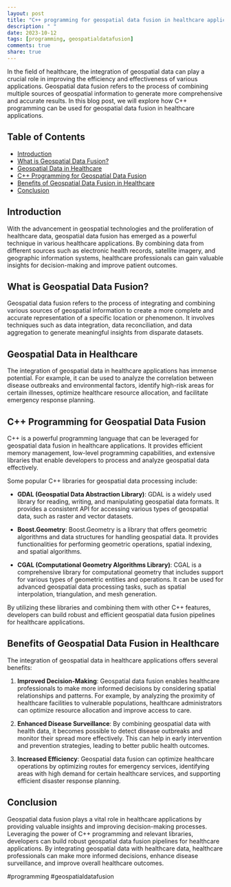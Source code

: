 ```yaml
---
layout: post
title: "C++ programming for geospatial data fusion in healthcare applications"
description: " "
date: 2023-10-12
tags: [programming, geospatialdatafusion]
comments: true
share: true
---
```


In the field of healthcare, the integration of geospatial data can play a crucial role in improving the efficiency and effectiveness of various applications. Geospatial data fusion refers to the process of combining multiple sources of geospatial information to generate more comprehensive and accurate results. In this blog post, we will explore how C++ programming can be used for geospatial data fusion in healthcare applications.

## Table of Contents
- [Introduction](#introduction)
- [What is Geospatial Data Fusion?](#what-is-geospatial-data-fusion)
- [Geospatial Data in Healthcare](#geospatial-data-in-healthcare)
- [C++ Programming for Geospatial Data Fusion](#c-programming-for-geospatial-data-fusion)
- [Benefits of Geospatial Data Fusion in Healthcare](#benefits-of-geospatial-data-fusion-in-healthcare)
- [Conclusion](#conclusion)

## Introduction <a name="introduction"></a>
With the advancement in geospatial technologies and the proliferation of healthcare data, geospatial data fusion has emerged as a powerful technique in various healthcare applications. By combining data from different sources such as electronic health records, satellite imagery, and geographic information systems, healthcare professionals can gain valuable insights for decision-making and improve patient outcomes.

## What is Geospatial Data Fusion? <a name="what-is-geospatial-data-fusion"></a>
Geospatial data fusion refers to the process of integrating and combining various sources of geospatial information to create a more complete and accurate representation of a specific location or phenomenon. It involves techniques such as data integration, data reconciliation, and data aggregation to generate meaningful insights from disparate datasets.

## Geospatial Data in Healthcare <a name="geospatial-data-in-healthcare"></a>
The integration of geospatial data in healthcare applications has immense potential. For example, it can be used to analyze the correlation between disease outbreaks and environmental factors, identify high-risk areas for certain illnesses, optimize healthcare resource allocation, and facilitate emergency response planning.

## C++ Programming for Geospatial Data Fusion <a name="c-programming-for-geospatial-data-fusion"></a>
C++ is a powerful programming language that can be leveraged for geospatial data fusion in healthcare applications. It provides efficient memory management, low-level programming capabilities, and extensive libraries that enable developers to process and analyze geospatial data effectively.

Some popular C++ libraries for geospatial data processing include:
- **GDAL (Geospatial Data Abstraction Library)**: GDAL is a widely used library for reading, writing, and manipulating geospatial data formats. It provides a consistent API for accessing various types of geospatial data, such as raster and vector datasets.

- **Boost.Geometry**: Boost.Geometry is a library that offers geometric algorithms and data structures for handling geospatial data. It provides functionalities for performing geometric operations, spatial indexing, and spatial algorithms.

- **CGAL (Computational Geometry Algorithms Library)**: CGAL is a comprehensive library for computational geometry that includes support for various types of geometric entities and operations. It can be used for advanced geospatial data processing tasks, such as spatial interpolation, triangulation, and mesh generation.

By utilizing these libraries and combining them with other C++ features, developers can build robust and efficient geospatial data fusion pipelines for healthcare applications.

## Benefits of Geospatial Data Fusion in Healthcare <a name="benefits-of-geospatial-data-fusion-in-healthcare"></a>
The integration of geospatial data in healthcare applications offers several benefits:

1. **Improved Decision-Making**: Geospatial data fusion enables healthcare professionals to make more informed decisions by considering spatial relationships and patterns. For example, by analyzing the proximity of healthcare facilities to vulnerable populations, healthcare administrators can optimize resource allocation and improve access to care.

2. **Enhanced Disease Surveillance**: By combining geospatial data with health data, it becomes possible to detect disease outbreaks and monitor their spread more effectively. This can help in early intervention and prevention strategies, leading to better public health outcomes.

3. **Increased Efficiency**: Geospatial data fusion can optimize healthcare operations by optimizing routes for emergency services, identifying areas with high demand for certain healthcare services, and supporting efficient disaster response planning.

## Conclusion <a name="conclusion"></a>
Geospatial data fusion plays a vital role in healthcare applications by providing valuable insights and improving decision-making processes. Leveraging the power of C++ programming and relevant libraries, developers can build robust geospatial data fusion pipelines for healthcare applications. By integrating geospatial data with healthcare data, healthcare professionals can make more informed decisions, enhance disease surveillance, and improve overall healthcare outcomes.

#programming #geospatialdatafusion